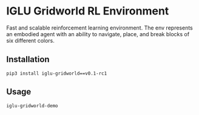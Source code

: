 # IGLU Gridworld RL Environment

Fast and scalable reinforcement learning environment. The env represents an embodied agent with an ability to navigate, place, and break blocks of six different colors.


## Installation 

```
pip3 install iglu-gridworld==v0.1-rc1
```

## Usage

```
iglu-gridworld-demo 
